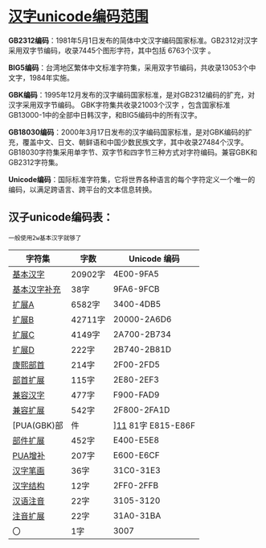# [汉字unicode编码范围][0]

**GB2312编码**：1981年5月1日发布的简体中文汉字编码国家标准。GB2312对汉字采用双字节编码，收录7445个图形字符，其中包括 6763个汉字 。

**BIG5编码**：台湾地区繁体中文标准字符集，采用双字节编码，共收录13053个中文字，1984年实施。

**GBK编码**：1995年12月发布的汉字编码国家标准，是对GB2312编码的扩充，对汉字采用双字节编码。 GBK字符集共收录21003个汉字 ，包含国家标准GB13000-1中的全部中日韩汉字，和BIG5编码中的所有汉字。

**GB18030编码**：2000年3月17日发布的汉字编码国家标准，是对GBK编码的扩充，覆盖中文、日文、朝鲜语和中国少数民族文字，其中收录27484个汉字。GB18030字符集采用单字节、双字节和四字节三种方式对字符编码。兼容GBK和GB2312字符集。

**Unicode编码**：国际标准字符集，它将世界各种语言的每个字符定义一个唯一的编码，以满足跨语言、跨平台的文本信息转换。

## 汉子unicode编码表：

    一般使用2w基本汉字就够了

**字符集**|**字数**|**Unicode 编码**
-|-|-
[基本汉字][1] |  20902字 | 4E00-9FA5 
[基本汉字补充][2] |  38字 | 9FA6-9FCB 
[扩展A][3] |  6582字 | 3400-4DB5 
[扩展B][4] |  42711字 | 20000-2A6D6 
[扩展C][5] |  4149字 | 2A700-2B734 
[扩展D][6] |  222字 | 2B740-2B81D 
[康熙部首][7] |  214字 | 2F00-2FD5 
[部首扩展][8] |  115字 | 2E80-2EF3 
[兼容汉字][9] |  477字 | F900-FAD9 
[兼容扩展][10] |  542字 | 2F800-2FA1D 
[PUA(GBK)部 | 件 |][11] 81字 E815-E86F 
[部件扩展][12] |  452字 | E400-E5E8 
[PUA增补][13] |  207字 | E600-E6CF 
[汉字笔画][14] |  36字 | 31C0-31E3 
[汉字结构][15] |  12字 | 2FF0-2FFB 
[汉语注音][16] |  22字 | 3105-3120 
[注音扩展][17] |  22字 | 31A0-31BA 
〇 | 1字 | 3007

[0]: http://www.cnblogs.com/straybirds/p/6392306.html
[1]: http://www.qqxiuzi.cn/zh/hanzi-unicode-bianma.php?zfj=jbhz
[2]: http://www.qqxiuzi.cn/zh/hanzi-unicode-bianma.php?zfj=jbhzbc
[3]: http://www.qqxiuzi.cn/zh/hanzi-unicode-bianma.php?zfj=kza
[4]: http://www.qqxiuzi.cn/zh/hanzi-unicode-bianma.php?zfj=kzb
[5]: http://www.qqxiuzi.cn/zh/hanzi-unicode-bianma.php?zfj=kzc
[6]: http://www.qqxiuzi.cn/zh/hanzi-unicode-bianma.php?zfj=kzd
[7]: http://www.qqxiuzi.cn/zh/hanzi-unicode-bianma.php?zfj=kxbs
[8]: http://www.qqxiuzi.cn/zh/hanzi-unicode-bianma.php?zfj=bskz
[9]: http://www.qqxiuzi.cn/zh/hanzi-unicode-bianma.php?zfj=jrhz
[10]: http://www.qqxiuzi.cn/zh/hanzi-unicode-bianma.php?zfj=jrkz
[11]: http://www.qqxiuzi.cn/zh/hanzi-unicode-bianma.php?zfj=puabj
[12]: http://www.qqxiuzi.cn/zh/hanzi-unicode-bianma.php?zfj=bjkz
[13]: http://www.qqxiuzi.cn/zh/hanzi-unicode-bianma.php?zfj=puazb
[14]: http://www.qqxiuzi.cn/zh/hanzi-unicode-bianma.php?zfj=hzbh
[15]: http://www.qqxiuzi.cn/zh/hanzi-unicode-bianma.php?zfj=hzjg
[16]: http://www.qqxiuzi.cn/zh/hanzi-unicode-bianma.php?zfj=hyzy
[17]: http://www.qqxiuzi.cn/zh/hanzi-unicode-bianma.php?zfj=zykz